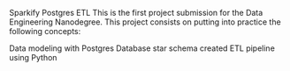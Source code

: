 Sparkify Postgres ETL
This is the first project submission for the Data Engineering Nanodegree. This project consists on putting into practice the following concepts:

Data modeling with Postgres
Database star schema created
ETL pipeline using Python
